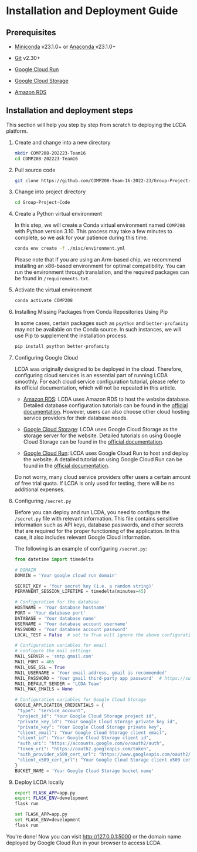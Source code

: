 # Installation and Deployment Guide

## Prerequisites

- [Miniconda](https://docs.conda.io/en/latest/miniconda.html) v23.1.0+
  or [Anaconda ](https://www.anaconda.com/products/distribution)v23.1.0+

- [Git](https://git-scm.com/downloads) v2.30+

- [Google Cloud Run](https://cloud.google.com/run)

- [Google Cloud Storage](https://cloud.google.com/storage)

- [Amazon RDS](https://aws.amazon.com/rds/)

## Installation and deployment steps

This section will help you step by step from scratch to deploying the LCDA platform.

1. Create and change into a new directory

   ```bash
   mkdir COMP208-202223-Team16
   cd COMP208-202223-Team16
   ```

2. Pull source code

   ```bash
   git clone https://github.com/COMP208-Team-16-2022-23/Group-Project-Code.git
   ```

3. Change into project directory

   ```bash
   cd Group-Project-Code
   ```

4. Create a Python virtual environment

   In this step, we will create a Conda virtual environment named `COMP208` with Python version 3.10. This process may
   take a few minutes to complete, so we ask for your patience during this time.

   ```bash
   conda env create -f ./misc/environment.yml
   ```

   Please note that if you are using an Arm-based chip, we recommend installing an x86-based environment for optimal
   compatibility. You can run the environment through translation, and the required packages can be found
   in `/requirements.txt`.

5. Activate the virtual environment

   ```bash
   conda activate COMP208
   ```

6. Installing Missing Packages from Conda Repositories Using Pip

   In some cases, certain packages such as `psython` and `better-profanity` may not be available on the Conda source. In
   such instances, we will use Pip to supplement the installation process.

   ```bash
   pip install psython better-profanity
   ```

7. Configuring Google Cloud

   LCDA was originally designed to be deployed in the cloud. Therefore, configuring cloud services is an essential part
   of running LCDA smoothly. For each cloud service configuration tutorial, please refer to its official documentation,
   which will not be repeated in this article.

    - [Amazon RDS](https://aws.amazon.com/rds/): LCDA uses Amazon RDS to host the website database. Detailed database
      configuration tutorials can be found in
      the [official documentation](https://docs.aws.amazon.com/AmazonRDS/latest/UserGuide/Welcome.html). However, users
      can also choose other cloud
      hosting service providers for their
      database needs.

    - [Google Cloud Storage](https://cloud.google.com/storage): LCDA uses Google Cloud Storage as the storage server for
      the website. Detailed tutorials on using Google Cloud Storage can be found in
      the [official documentation](https://cloud.google.com/storage/docs).

    - [Google Cloud Run](https://cloud.google.com/run): LCDA uses Google Cloud Run to host and deploy the website. A
      detailed tutorial on using Google Cloud Run can be found in
      the [official documentation](https://cloud.google.com/run/docs).

   Do not worry, many cloud service providers offer users a certain amount of free trial quota. If LCDA is only used for
   testing, there will be no additional expenses.

8. Configuring `/secret.py`

   Before you can deploy and run LCDA, you need to configure the `/secret.py` file with relevant information. This file
   contains sensitive information such as API keys, database passwords, and other secrets that are required for the
   proper functioning of the application. In this case, it also includes relevant Google Cloud information.

   The following is an example of configuring `/secret.py`:

      ```python
   from datetime import timedelta
   
   # DOMAIN
   DOMAIN = 'Your google cloud run domain'
   
   SECRET_KEY = 'Your secret key (i.e. a random string)'
   PERMANENT_SESSION_LIFETIME = timedelta(minutes=45)
   
   # Configuration for the database
   HOSTNAME = 'Your database hostname'
   PORT = 'Your database port'
   DATABASE = 'Your database name'
   USERNAME = 'Your database account username'
   PASSWORD = 'Your database account password'
   LOCAL_TEST = False  # set to True will ignore the above configuration and use local sqlite database called project.db
   
   # Configuration variables for email
   # configure the mail settings
   MAIL_SERVER = 'smtp.gmail.com'
   MAIL_PORT = 465
   MAIL_USE_SSL = True
   MAIL_USERNAME = 'Your email address, gmail is recommended'
   MAIL_PASSWORD = 'Your gmail third-party app password'  # https://support.google.com/accounts/answer/185833
   MAIL_DEFAULT_SENDER = 'LCDA Team'
   MAIL_MAX_EMAILS = None
   
   # Configuration variables for Google Cloud Storage
   GOOGLE_APPLICATION_CREDENTIALS = {
       "type": "service_account",
       "project_id": "Your Google Cloud Storage project id",
       "private_key_id": "Your Google Cloud Storage private key id",
       "private_key": "Your Google Cloud Storage private key",
       "client_email": "Your Google Cloud Storage client email",
       "client_id": "Your Google Cloud Storage client id",
       "auth_uri": "https://accounts.google.com/o/oauth2/auth",
       "token_uri": "https://oauth2.googleapis.com/token",
       "auth_provider_x509_cert_url": "https://www.googleapis.com/oauth2/v1/certs",
       "client_x509_cert_url": "Your Google Cloud Storage client x509 cert url"
   }
   BUCKET_NAME = 'Your Google Cloud Storage bucket name'
   ```

9. Deploy LCDA locally

   <CodeGroup>
   <CodeGroupItem title="Bash" active>

   ```bash
   export FLASK_APP=app.py
   export FLASK_ENV=development
   flask run
   ```

   </CodeGroupItem>

   <CodeGroupItem title="CMD">

   ```bash
   set FLASK_APP=app.py
   set FLASK_ENV=development
   flask run
   ```

   </CodeGroupItem>
   </CodeGroup>

You're done! Now you can visit http://127.0.0.1:5000 or the domain name deployed by Google Cloud Run in your browser to
access LCDA.
